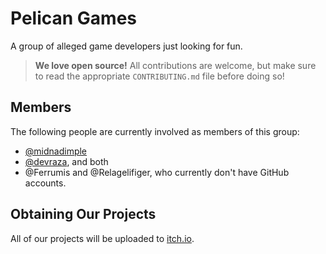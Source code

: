 # Pelican Games
A group of alleged game developers just looking for fun.

> **We love open source!** All contributions are welcome, but make sure to read the appropriate `CONTRIBUTING.md` file before doing so!

## Members
The following people are currently involved as members of this group:

- [@midnadimple](https://github.com/midnadimple)
- [@devraza](https://github.com/devraza), and both
- @Ferrumis and @Relagelifiger, who currently don't have GitHub accounts.

## Obtaining Our Projects
All of our projects will be uploaded to [itch.io](https://itch.io).
